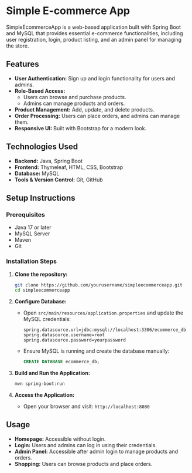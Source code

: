 # Simple E-commerce App

SimpleEcommerceApp is a web-based application built with Spring Boot and MySQL that provides essential e-commerce functionalities, including user registration, login, product listing, and an admin panel for managing the store.

## Features

- **User Authentication:** Sign up and login functionality for users and admins.
- **Role-Based Access:** 
  - Users can browse and purchase products.
  - Admins can manage products and orders.
- **Product Management:** Add, update, and delete products.
- **Order Processing:** Users can place orders, and admins can manage them.
- **Responsive UI:** Built with Bootstrap for a modern look.

## Technologies Used

- **Backend:** Java, Spring Boot
- **Frontend:** Thymeleaf, HTML, CSS, Bootstrap
- **Database:** MySQL
- **Tools & Version Control:** Git, GitHub

## Setup Instructions

### Prerequisites
- Java 17 or later
- MySQL Server
- Maven
- Git

### Installation Steps

1. **Clone the repository:**
   ```bash
   git clone https://github.com/yourusername/simpleecommerceapp.git
   cd simpleecommerceapp
   ```

2. **Configure Database:**
   - Open `src/main/resources/application.properties` and update the MySQL credentials:
     ```properties
     spring.datasource.url=jdbc:mysql://localhost:3306/ecommerce_db
     spring.datasource.username=root
     spring.datasource.password=yourpassword
     ```
   - Ensure MySQL is running and create the database manually:
     ```sql
     CREATE DATABASE ecommerce_db;
     ```

3. **Build and Run the Application:**
   ```bash
   mvn spring-boot:run
   ```

4. **Access the Application:**
   - Open your browser and visit: `http://localhost:8080`

## Usage

- **Homepage:** Accessible without login.
- **Login:** Users and admins can log in using their credentials.
- **Admin Panel:** Accessible after admin login to manage products and orders.
- **Shopping:** Users can browse products and place orders.
